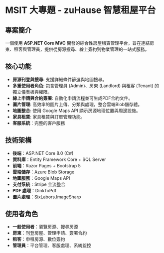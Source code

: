 # MSIT 大專題 - zuHause 智慧租屋平台

## 專案簡介

一個使用 **ASP.NET Core MVC** 開發的綜合性房屋租賃管理平台，旨在連結房東、租客與管理員，提供從房源搜尋、線上簽約到物業管理的一站式服務。

## 核心功能

- **房源刊登與搜尋**: 支援詳細條件篩選與地圖搜尋。
- **多重使用者角色**: 包含管理員 (Admin)、房東 (Landlord) 與租客 (Tenant) 的獨立儀表板與權限。
- **線上申請與合約簽署**: 自動化申請流程並可生成PDF合約文件。
- **圖片管理**: 高效率的圖片上傳、分類與處理，整合雲端Blob儲存體。
- **地圖整合**: 使用 Google Maps API 顯示房源地理位置與周邊設施。
- **家具租賃**: 家具租賃與訂單管理功能。
- **客服系統**：完整的客戶服務

## 技術架構

- **後端**：ASP.NET Core 8.0 (C#)
- **資料庫**：Entity Framework Core + SQL Server
- **前端**：Razor Pages + Bootstrap 5
- **雲端儲存**：Azure Blob Storage
- **地圖服務**：Google Maps API
- **支付系統**：Stripe 金流整合
- **PDF 處理**：DinkToPdf
- **圖片處理**：SixLabors.ImageSharp

## 使用者角色

- **一般使用者**：瀏覽房源、搜尋房源
- **房東**：刊登房屋、管理申請、簽署合約
- **租客**：申租房源、數位簽約
- **管理員**：平台管理、客服處理、系統監控
